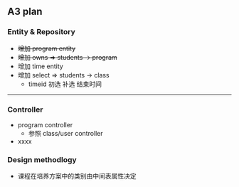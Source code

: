 ## A3 plan 

### Entity & Repository
  * ~~增加 program entity~~
  * ~~增加 owns => students -> program~~
  * 增加 time entity
  * 增加 select => students -> class
    * timeid 初选 补选 结束时间

--- 


### Controller

  * program controller
    * 参照 class/user controller
  * xxxx
  
  
### Design methodlogy

  * 课程在培养方案中的类别由中间表属性决定


